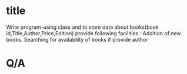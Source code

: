 # title

Write program-using class and to store data about books(book id,Title,Author,Price,Edition) provide following facilities :
Addition of new books.
Searching for availability of books if provide author

# Q/A